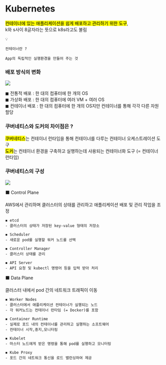# Kubernetes

<mark>컨테이너에 있는 애플리케이션을 쉽게 배포하고 관리하기 위한 도구</mark>,<br>
k와 s사이 8글자라는 뜻으로 k8s라고도 불림

````
💡

컨테이너란 ? 

App의 독립적인 실행환경을 만들어 주는 것
````
### 배포 방식의 변화

![](https://i.imgur.com/UpJPTQj.png)

◼ 전통적 배포 : 한 대의 컴퓨터에 한 개의 OS <br>
◼ 가상화 배포 : 한 대의 컴퓨터에 여러 VM + 여러 OS <br>
◼ 컨테이너 배포 : 한 대의 컴퓨터에 한 개의 OS지만 컨테이너를 통해 각각 다른 자원 할당 

### 쿠버네티스와 도커의 차이점은 ?

<mark>쿠버네티스</mark>는 컨테이너 런타임을 통해 컨테이너를 다루는 컨테이너 오케스트레이션 도구<br>
<mark>도커</mark>는 컨테이너 환경을 구축하고 실행하는데 사용되는 컨테이너화 도구 (= 컨테이너 런타임)

### 쿠버네티스의 구성

![](https://i.imgur.com/ZD99nQM.png)

⬛ Control Plane

AWS에서 관리하며 클러스터의 상태를 관리하고 애플리케이션 배포 및 관리 작업을 조정

````
◾ etcd
- 클러스터의 상태가 저장된 key-value 형태의 저장소

◾ Scheduler
- 새로운 pod를 실행할 워커 노드를 선택

◾ Controller Manager
- 클러스터 상태를 관리

◾ API Server
- API 요청 및 kubectl 명령어 등을 입력 받아 처리
````

⬛ Data Plane

클러스터 내에서 pod 간의 네트워크 트래픽이 이동

````
◾ Worker Nodes
- 클러스터에서 애플리케이션 컨테이너가 실행되는 노드
- 각 워커노드는 컨테이너 런타임 (= Docker)를 포함

◾ Container Runtime
- 실제로 포드 내의 컨테이너를 관리하고 실행하는 소프트웨어
- 컨테이너 시작,중지,모니터링

◾ Kubelet
- 마스터 노드에게 받은 명령을 통해 pod를 실행하고 모니터링

◾ Kube Proxy
- 포드 간의 네트워크 통신을 로드 밸런싱하여 제공
````



